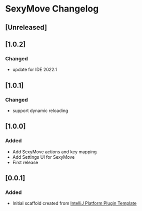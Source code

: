 <!-- Keep a Changelog guide -> https://keepachangelog.com -->

# SexyMove Changelog

## [Unreleased]

## [1.0.2]
### Changed
- update for IDE 2022.1

## [1.0.1]
### Changed
- support dynamic reloading

## [1.0.0]
### Added
- Add SexyMove actions and key mapping
- Add Settings UI for SexyMove
- First release

## [0.0.1]
### Added
- Initial scaffold created from [IntelliJ Platform Plugin Template](https://github.com/JetBrains/intellij-platform-plugin-template)